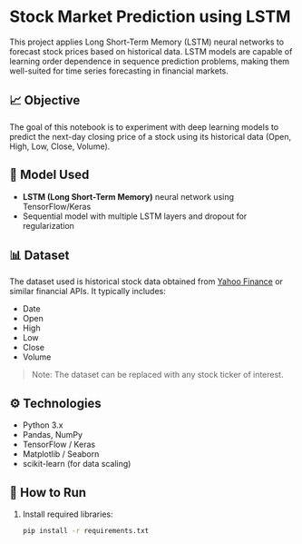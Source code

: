 # Stock Market Prediction using LSTM

This project applies Long Short-Term Memory (LSTM) neural networks to forecast stock prices based on historical data. LSTM models are capable of learning order dependence in sequence prediction problems, making them well-suited for time series forecasting in financial markets.

## 📈 Objective

The goal of this notebook is to experiment with deep learning models to predict the next-day closing price of a stock using its historical data (Open, High, Low, Close, Volume).

## 🧠 Model Used

- **LSTM (Long Short-Term Memory)** neural network using TensorFlow/Keras
- Sequential model with multiple LSTM layers and dropout for regularization

## 📊 Dataset

The dataset used is historical stock data obtained from [Yahoo Finance](https://finance.yahoo.com/) or similar financial APIs. It typically includes:
- Date
- Open
- High
- Low
- Close
- Volume

> Note: The dataset can be replaced with any stock ticker of interest.

## ⚙️ Technologies

- Python 3.x
- Pandas, NumPy
- TensorFlow / Keras
- Matplotlib / Seaborn
- scikit-learn (for data scaling)

## 🚀 How to Run

1. Install required libraries:
   ```bash
   pip install -r requirements.txt

